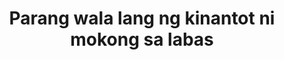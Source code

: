 ---
layout: post
title: Parang wala lang ng kinantot ni mokong sa labas
duration: '00:43'
view: 252
rate: 2
video: 'https://flashservice.xvideos.com/embedframe/26644783'
category: 
 - pinay
 - outdoor
tags: 
 - pinay-sex
 - nagparaos
 - nene
 - mokong
 - fucked
 - jackpot
 - flawless
priority: 0.9
changefreq: daily
---